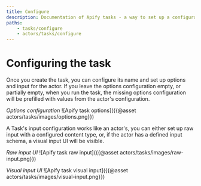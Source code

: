 ```yaml
---
title: Configure
description: Documentation of Apify tasks - a way to set up a configuration of your Apify actors for simplified usage.
paths:
    - tasks/configure
    - actors/tasks/configure
---
```


# [](#configuring-the-task)Configuring the task

Once you create the task, you can configure its name and set up options and input for the actor. If you leave the options configuration empty, or partially empty, when you run the task, the missing options configuration will be prefilled with values from the actor's configuration.

*Options configuration*
![Apify task options]({{@asset actors/tasks/images/options.png}})

A Task's input configuration works like an actor's, you can either set up raw input with a configured content type, or, if the actor has a defined input schema, a visual input UI will be visible.

*Raw input UI*
![Apify task raw input]({{@asset actors/tasks/images/raw-input.png}})

*Visual input UI*
![Apify task visual input]({{@asset actors/tasks/images/visual-input.png}})
